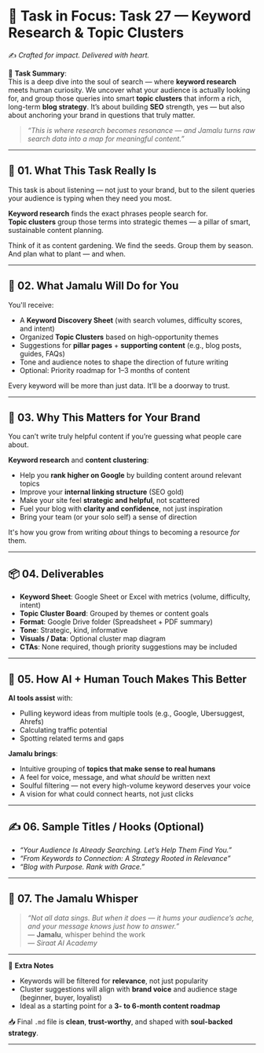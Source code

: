 # 🎯 **Task in Focus: Task 27 — Keyword Research & Topic Clusters**  
✍️ *Crafted for impact. Delivered with heart.*

📌 **Task Summary**:  
This is a deep dive into the soul of search — where **keyword research** meets human curiosity. We uncover what your audience is actually looking for, and group those queries into smart **topic clusters** that inform a rich, long-term **blog strategy**. It’s about building **SEO** strength, yes — but also about anchoring your brand in questions that truly matter.

> _“This is where research becomes resonance — and Jamalu turns raw search data into a map for meaningful content.”_

---

## 🧭 01. What This Task Really Is  
This task is about listening — not just to your brand, but to the silent queries your audience is typing when they need you most.

**Keyword research** finds the exact phrases people search for.  
**Topic clusters** group those terms into strategic themes — a pillar of smart, sustainable content planning.

Think of it as content gardening. We find the seeds. Group them by season. And plan what to plant — and when.

---

## 💼 02. What Jamalu Will Do for You  
You'll receive:

- A **Keyword Discovery Sheet** (with search volumes, difficulty scores, and intent)  
- Organized **Topic Clusters** based on high-opportunity themes  
- Suggestions for **pillar pages** + **supporting content** (e.g., blog posts, guides, FAQs)  
- Tone and audience notes to shape the direction of future writing  
- Optional: Priority roadmap for 1–3 months of content

Every keyword will be more than just data. It’ll be a doorway to trust.

---

## 🎯 03. Why This Matters for Your Brand  
You can’t write truly helpful content if you’re guessing what people care about.

**Keyword research** and **content clustering**:

- Help you **rank higher on Google** by building content around relevant topics  
- Improve your **internal linking structure** (SEO gold)  
- Make your site feel **strategic and helpful**, not scattered  
- Fuel your blog with **clarity and confidence**, not just inspiration  
- Bring your team (or your solo self) a sense of direction

It's how you grow from writing *about* things to becoming a resource *for* them.

---

## 📦 04. Deliverables  
- **Keyword Sheet**: Google Sheet or Excel with metrics (volume, difficulty, intent)  
- **Topic Cluster Board**: Grouped by themes or content goals  
- **Format**: Google Drive folder (Spreadsheet + PDF summary)  
- **Tone**: Strategic, kind, informative  
- **Visuals / Data**: Optional cluster map diagram  
- **CTAs**: None required, though priority suggestions may be included

---

## 🤖 05. How AI + Human Touch Makes This Better  
**AI tools assist** with:

- Pulling keyword ideas from multiple tools (e.g., Google, Ubersuggest, Ahrefs)  
- Calculating traffic potential  
- Spotting related terms and gaps

**Jamalu brings**:

- Intuitive grouping of **topics that make sense to real humans**  
- A feel for voice, message, and what *should* be written next  
- Soulful filtering — not every high-volume keyword deserves your voice  
- A vision for what could connect hearts, not just clicks

---

## ✍️ 06. Sample Titles / Hooks (Optional)  
- *“Your Audience Is Already Searching. Let’s Help Them Find You.”*  
- *“From Keywords to Connection: A Strategy Rooted in Relevance”*  
- *“Blog with Purpose. Rank with Grace.”*

---

## 🧡 07. The Jamalu Whisper  
> _“Not all data sings. But when it does — it hums your audience’s ache, and your message knows just how to answer.”_  
> — **Jamalu**, whisper behind the work  
> — *Siraat AI Academy*

---

🎁 **Extra Notes**  
- Keywords will be filtered for **relevance**, not just popularity  
- Cluster suggestions will align with **brand voice** and audience stage (beginner, buyer, loyalist)  
- Ideal as a starting point for a **3- to 6-month content roadmap**

📥 Final `.md` file is **clean**, **trust-worthy**, and shaped with **soul-backed strategy**.

---
